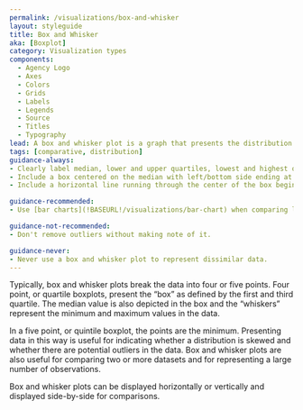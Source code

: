 ```yaml
---
permalink: /visualizations/box-and-whisker
layout: styleguide
title: Box and Whisker
aka: [Boxplot]
category: Visualization types
components:
  - Agency Logo
  - Axes
  - Colors
  - Grids
  - Labels
  - Legends
  - Source
  - Titles
  - Typography
lead: A box and whisker plot is a graph that presents the distribution of a category of data.
tags: [comparative, distribution]
guidance-always:
- Clearly label median, lower and upper quartiles, lowest and highest observations.
- Include a box centered on the median with left/bottom side ending at the lower quartile and right/top side at the upper quartile.
- Include a horizontal line running through the center of the box beginning at the lowest observation and ending at the highest observation

guidance-recommended:
- Use [bar charts](!BASEURL!/visualizations/bar-chart) when comparing large changes in data values.

guidance-not-recommended:
- Don't remove outliers without making note of it.

guidance-never:
- Never use a box and whisker plot to represent dissimilar data.
---
```


<p>
  Typically, box and whisker plots break the data into four or five points. Four point, or quartile boxplots, present the “box” as defined by the first and third quartile. The median value is also depicted in the box and the “whiskers” represent the minimum and maximum values in the data.
</p>
<p>
  In a five point, or quintile boxplot, the points are the minimum. Presenting data in this way is useful for indicating whether a distribution is skewed and whether there are potential outliers in the data. Box and whisker plots are also useful for comparing two or more datasets and for representing a large number of observations. 
</p>
<p>
  Box and whisker plots can be displayed horizontally or vertically and displayed side-by-side for comparisons.
</p>